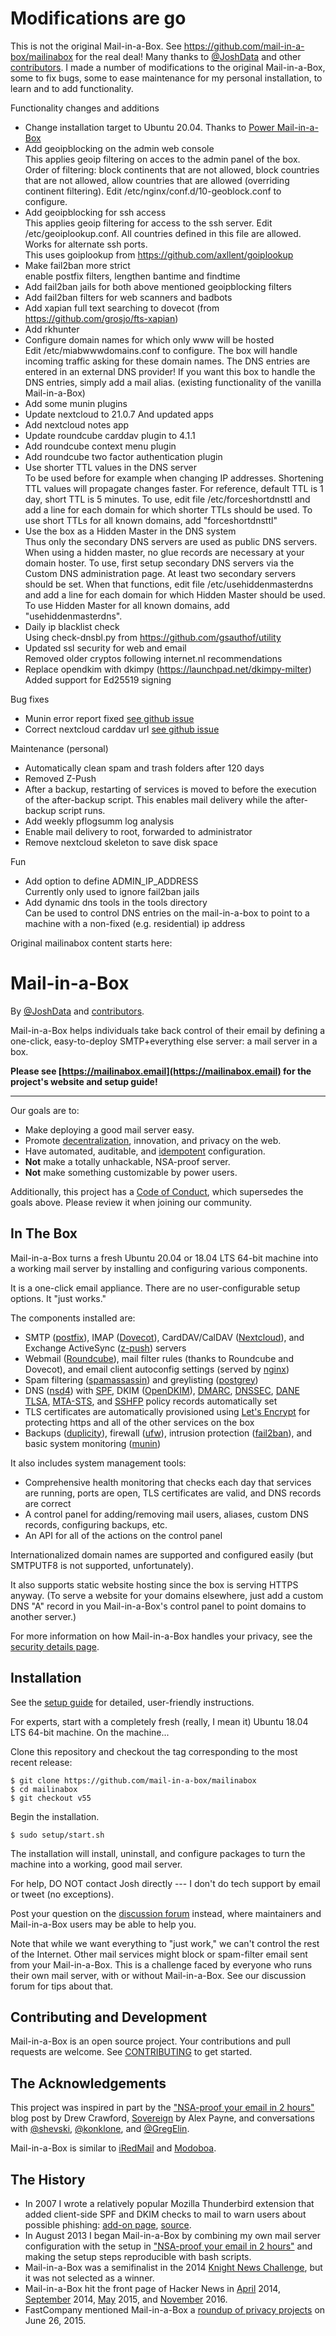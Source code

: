 Modifications are go
====================

This is not the original Mail-in-a-Box. See https://github.com/mail-in-a-box/mailinabox for the real deal! Many thanks to [@JoshData](https://github.com/JoshData) and other  [contributors](https://github.com/mail-in-a-box/mailinabox/graphs/contributors).
I made a number of modifications to the original Mail-in-a-Box, some to fix bugs, some to ease maintenance for my personal installation, to learn and to add functionality. 

Functionality changes and additions
* Change installation target to Ubuntu 20.04. Thanks to [Power Mail-in-a-Box](https://github.com/ddavness/power-mailinabox)
* Add geoipblocking on the admin web console  
  This applies geoip filtering on acces to the admin panel of the box. Order of filtering: block continents that are not allowed, block countries that are not allowed, allow countries that are allowed (overriding continent filtering). Edit /etc/nginx/conf.d/10-geoblock.conf to configure.
* Add geoipblocking for ssh access  
  This applies geoip filtering for access to the ssh server. Edit /etc/geoiplookup.conf. All countries defined in this file are allowed. Works for alternate ssh ports.  
  This uses goiplookup from https://github.com/axllent/goiplookup
* Make fail2ban more strict  
  enable postfix filters, lengthen bantime and findtime
* Add fail2ban jails for both above mentioned geoipblocking filters
* Add fail2ban filters for web scanners and badbots
* Add xapian full text searching to dovecot (from https://github.com/grosjo/fts-xapian)
* Add rkhunter
* Configure domain names for which only www will be hosted  
  Edit /etc/miabwwwdomains.conf to configure. The box will handle incoming traffic asking for these domain names. The DNS entries are entered in an external DNS provider! If you want this box to handle the DNS entries, simply add a mail alias. (existing functionality of the vanilla Mail-in-a-Box)
* Add some munin plugins
* Update nextcloud to 21.0.7
  And updated apps
* Add nextcloud notes app
* Update roundcube carddav plugin to 4.1.1
* Add roundcube context menu plugin
* Add roundcube two factor authentication plugin
* Use shorter TTL values in the DNS server  
  To be used before for example when changing IP addresses. Shortening TTL values will propagate changes faster. For reference, default TTL is 1 day, short TTL is 5 minutes. To use, edit file /etc/forceshortdnsttl and add a line for each domain for which shorter TTLs should be used. To use short TTLs for all known domains, add "forceshortdnsttl"
* Use the box as a Hidden Master in the DNS system  
  Thus only the secondary DNS servers are used as public DNS servers. When using a hidden master, no glue records are necessary at your domain hoster. To use, first setup secondary DNS servers via the Custom DNS administration page. At least two secondary servers should be set. When that functions, edit file /etc/usehiddenmasterdns and add a line for each domain for which Hidden Master should be used. To use Hidden Master for all known domains, add "usehiddenmasterdns".
* Daily ip blacklist check  
  Using check-dnsbl.py from https://github.com/gsauthof/utility
* Updated ssl security for web and email  
  Removed older cryptos following internet.nl recommendations
* Replace opendkim with dkimpy (https://launchpad.net/dkimpy-milter)
  Added support for Ed25519 signing

Bug fixes
* Munin error report fixed [see github issue](https://github.com/mail-in-a-box/mailinabox/issues/1555)
* Correct nextcloud carddav url [see github issue](https://github.com/mail-in-a-box/mailinabox/issues/1918)

Maintenance (personal)
* Automatically clean spam and trash folders after 120 days
* Removed Z-Push
* After a backup, restarting of services is moved to before the execution of the after-backup script. This enables mail delivery while the after-backup script runs.
* Add weekly pflogsumm log analysis
* Enable mail delivery to root, forwarded to administrator
* Remove nextcloud skeleton to save disk space

Fun
* Add option to define ADMIN_IP_ADDRESS  
  Currently only used to ignore fail2ban jails
* Add dynamic dns tools in the tools directory  
  Can be used to control DNS entries on the mail-in-a-box to point to a machine with a non-fixed (e.g. residential) ip address

Original mailinabox content starts here:

Mail-in-a-Box
=============

By [@JoshData](https://github.com/JoshData) and [contributors](https://github.com/mail-in-a-box/mailinabox/graphs/contributors).

Mail-in-a-Box helps individuals take back control of their email by defining a one-click, easy-to-deploy SMTP+everything else server: a mail server in a box.

**Please see [https://mailinabox.email](https://mailinabox.email) for the project's website and setup guide!**

* * *

Our goals are to:

* Make deploying a good mail server easy.
* Promote [decentralization](http://redecentralize.org/), innovation, and privacy on the web.
* Have automated, auditable, and [idempotent](https://web.archive.org/web/20190518072631/https://sharknet.us/2014/02/01/automated-configuration-management-challenges-with-idempotency/) configuration.
* **Not** make a totally unhackable, NSA-proof server.
* **Not** make something customizable by power users.

Additionally, this project has a [Code of Conduct](CODE_OF_CONDUCT.md), which supersedes the goals above. Please review it when joining our community.


In The Box
----------

Mail-in-a-Box turns a fresh Ubuntu 20.04 or 18.04 LTS 64-bit machine into a working mail server by installing and configuring various components.

It is a one-click email appliance. There are no user-configurable setup options. It "just works."

The components installed are:

* SMTP ([postfix](http://www.postfix.org/)), IMAP ([Dovecot](http://dovecot.org/)), CardDAV/CalDAV ([Nextcloud](https://nextcloud.com/)), and Exchange ActiveSync ([z-push](http://z-push.org/)) servers
* Webmail ([Roundcube](http://roundcube.net/)), mail filter rules (thanks to Roundcube and Dovecot), and email client autoconfig settings (served by [nginx](http://nginx.org/))
* Spam filtering ([spamassassin](https://spamassassin.apache.org/)) and greylisting ([postgrey](http://postgrey.schweikert.ch/))
* DNS ([nsd4](https://www.nlnetlabs.nl/projects/nsd/)) with [SPF](https://en.wikipedia.org/wiki/Sender_Policy_Framework), DKIM ([OpenDKIM](http://www.opendkim.org/)), [DMARC](https://en.wikipedia.org/wiki/DMARC), [DNSSEC](https://en.wikipedia.org/wiki/DNSSEC), [DANE TLSA](https://en.wikipedia.org/wiki/DNS-based_Authentication_of_Named_Entities), [MTA-STS](https://tools.ietf.org/html/rfc8461), and [SSHFP](https://tools.ietf.org/html/rfc4255) policy records automatically set
* TLS certificates are automatically provisioned using [Let's Encrypt](https://letsencrypt.org/) for protecting https and all of the other services on the box
* Backups ([duplicity](http://duplicity.nongnu.org/)), firewall ([ufw](https://launchpad.net/ufw)), intrusion protection ([fail2ban](http://www.fail2ban.org/wiki/index.php/Main_Page)), and basic system monitoring ([munin](http://munin-monitoring.org/))

It also includes system management tools:

* Comprehensive health monitoring that checks each day that services are running, ports are open, TLS certificates are valid, and DNS records are correct
* A control panel for adding/removing mail users, aliases, custom DNS records, configuring backups, etc.
* An API for all of the actions on the control panel

Internationalized domain names are supported and configured easily (but SMTPUTF8 is not supported, unfortunately).

It also supports static website hosting since the box is serving HTTPS anyway. (To serve a website for your domains elsewhere, just add a custom DNS "A" record in you Mail-in-a-Box's control panel to point domains to another server.)

For more information on how Mail-in-a-Box handles your privacy, see the [security details page](security.md).


Installation
------------

See the [setup guide](https://mailinabox.email/guide.html) for detailed, user-friendly instructions.

For experts, start with a completely fresh (really, I mean it) Ubuntu 18.04 LTS 64-bit machine. On the machine...

Clone this repository and checkout the tag corresponding to the most recent release:

	$ git clone https://github.com/mail-in-a-box/mailinabox
	$ cd mailinabox
	$ git checkout v55

Begin the installation.

	$ sudo setup/start.sh

The installation will install, uninstall, and configure packages to turn the machine into a working, good mail server.

For help, DO NOT contact Josh directly --- I don't do tech support by email or tweet (no exceptions).

Post your question on the [discussion forum](https://discourse.mailinabox.email/) instead, where maintainers and Mail-in-a-Box users may be able to help you.

Note that while we want everything to "just work," we can't control the rest of the Internet. Other mail services might block or spam-filter email sent from your Mail-in-a-Box.
This is a challenge faced by everyone who runs their own mail server, with or without Mail-in-a-Box. See our discussion forum for tips about that.


Contributing and Development
----------------------------

Mail-in-a-Box is an open source project. Your contributions and pull requests are welcome. See [CONTRIBUTING](CONTRIBUTING.md) to get started. 


The Acknowledgements
--------------------

This project was inspired in part by the ["NSA-proof your email in 2 hours"](http://sealedabstract.com/code/nsa-proof-your-e-mail-in-2-hours/) blog post by Drew Crawford, [Sovereign](https://github.com/sovereign/sovereign) by Alex Payne, and conversations with <a href="https://twitter.com/shevski" target="_blank">@shevski</a>, <a href="https://github.com/konklone" target="_blank">@konklone</a>, and <a href="https://github.com/gregelin" target="_blank">@GregElin</a>.

Mail-in-a-Box is similar to [iRedMail](http://www.iredmail.org/) and [Modoboa](https://github.com/tonioo/modoboa).


The History
-----------

* In 2007 I wrote a relatively popular Mozilla Thunderbird extension that added client-side SPF and DKIM checks to mail to warn users about possible phishing: [add-on page](https://addons.mozilla.org/en-us/thunderbird/addon/sender-verification-anti-phish/), [source](https://github.com/JoshData/thunderbird-spf).
* In August 2013 I began Mail-in-a-Box by combining my own mail server configuration with the setup in ["NSA-proof your email in 2 hours"](http://sealedabstract.com/code/nsa-proof-your-e-mail-in-2-hours/) and making the setup steps reproducible with bash scripts.
* Mail-in-a-Box was a semifinalist in the 2014 [Knight News Challenge](https://www.newschallenge.org/challenge/2014/submissions/mail-in-a-box), but it was not selected as a winner.
* Mail-in-a-Box hit the front page of Hacker News in [April](https://news.ycombinator.com/item?id=7634514) 2014, [September](https://news.ycombinator.com/item?id=8276171) 2014, [May](https://news.ycombinator.com/item?id=9624267) 2015, and [November](https://news.ycombinator.com/item?id=13050500) 2016.
* FastCompany mentioned Mail-in-a-Box a [roundup of privacy projects](http://www.fastcompany.com/3047645/your-own-private-cloud) on June 26, 2015.
